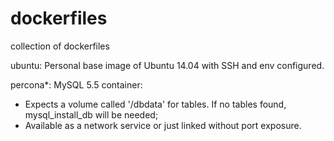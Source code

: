 dockerfiles
===========

collection of dockerfiles

ubuntu:
Personal base image of Ubuntu 14.04 with SSH and env configured.

percona*:
MySQL 5.5 container:
  - Expects a volume called '/dbdata' for tables.  If no tables found, mysql_install_db will be needed;
  - Available as a network service or just linked without port exposure.
  
  

